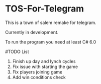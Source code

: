 # TOS-For-Telegram

This is a town of salem remake for telegram.


Currently in development.


To run the program you need at least C# 6.0


#TODO List
1. Finish up day and lynch cycles
2. Fix issue with starting the game
3. Fix players joining game
4. Add win conditions check
